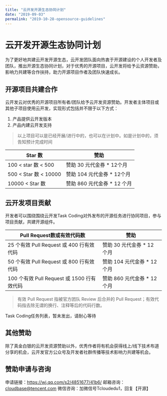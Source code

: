 ```yaml
---
title: "云开发开源生态协同计划"
date: "2019-09-03"
permalink: "2019-10-28-opensource-guidelines"
---
```


# 云开发开源生态协同计划

为了更好地共建云开发开源生态，云开发团队面向热衷于开源建设的个人开发者及团队，推出开源生态协同计划，对于优秀的开源项目，云开发将给予云资源赞助，影响力共建等合作扶持，助力开源项目作者及团队快速成长。

## 开源项目共建合作

云开发云对优秀的开源项目所有者/团队给予云开发资源赞助。开发者主体项目或其他子项目使用云开发，实现形式包括并不限于以下方式：

1. 产品提供云开发版本
2. 产品内建云开发支持

> 以上项目可以是已经开展/进行中的，也可以在计划中。如是计划中的，须告知预计完成时间


| Star 数| 赞助|
| --- | ---|
| 100 < star 数 < 500| 赞助 30 元代金券 * 12个月|
|500 < Star 数 < 10000 |赞助 104 元代金券 * 12个月|
|10000 < Star 数|赞助 860 元代金券 * 12 个月|

## 云开发项目贡献

开发者可以围绕围绕云开发Task Coding对外发布的开源任务进行协同项目，参与项目贡献，共建开源组件。

|Pull Request数或有效代码数|赞助|
|---|---|
|25 个有效 Pull Request  或 400 行有效代码|赞助 30 元代金券 * 12 个月|
|50 个有效 Pull Request  或 800 行有效代码|赞助 104 元代金券 * 12 个月|
|100 个有效 Pull Request 或 1500 行有效代码|赞助 860 元代金券 * 12 个月|

> 有效 Pull Request 指被官方团队 Review 后合并的 Pull Request；有效代码指去除无谓的换行、注释等后的代码行数。

Task Coding任务列表，暂未发出，请耐心等待

## 其他赞助

除了真金白银的云开发资源赞助以外，优秀作者将有机会获得线上/线下技术布道分享的机会，云开发官方公众号及开发者社群传播等技术影响力共建等机会。

## 赞助申请与咨询

申请链接：https://wj.qq.com/s2/4851677/41b6/
邮箱咨询：cloudbase@tencent.com
微信咨询：加微信号Tcloudedu1，回复【开源】





